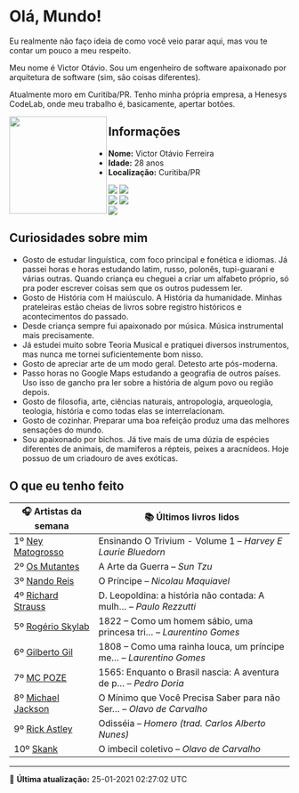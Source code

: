 # Olá, Mundo!

Eu realmente não faço ideia de como você veio parar aqui, mas vou te contar um pouco a meu respeito.

Meu nome é Victor Otávio. Sou um engenheiro de software apaixonado por arquitetura de software (sim, são coisas diferentes).

Atualmente moro em Curitiba/PR. Tenho minha própria empresa, a Henesys CodeLab, onde meu trabalho é, basicamente, apertar botões.

<img align="left" src="https://github.com/vctrtvfrrr/vctrtvfrrr/raw/master/octocat.png" alt="" width="175" />

## Informações

- **Nome:** Victor Otávio Ferreira
- **Idade:** 28 anos
- **Localização:** Curitiba/PR

[![](https://img.shields.io/badge/LinkedIn-victorotavio-blue)](https://www.linkedin.com/in/victorotavio/) [![](https://img.shields.io/badge/Twitter-@vctrtvfrrr-blue)](https://twitter.com/vctrtvfrrr)  
[![](https://img.shields.io/badge/GitHub-vctrtvfrrr-24292e)](https://github.com/vctrtvfrrr) [![](https://img.shields.io/badge/GitLab-vctrtvfrrr-ec5d16)](https://gitlab.com/vctrtvfrrr)  
[![](https://img.shields.io/badge/Email-victor@otavioferreira.com.br-red)](mailto:victor@otavioferreira.com.br)  

## Curiosidades sobre mim

-   Gosto de estudar linguística, com foco principal e fonética e idiomas. Já passei horas e horas estudando latim, russo, polonês, tupi-guarani e várias outras. Quando criança eu cheguei a criar um alfabeto próprio, só pra poder escrever coisas sem que os outros pudessem ler.
-   Gosto de História com H maiúsculo. A História da humanidade. Minhas prateleiras estão cheias de livros sobre registro históricos e acontecimentos do passado.
-   Desde criança sempre fui apaixonado por música. Música instrumental mais precisamente.
-   Já estudei muito sobre Teoria Musical e pratiquei diversos instrumentos, mas nunca me tornei suficientemente bom nisso.
-   Gosto de apreciar arte de um modo geral. Detesto arte pós-moderna.
-   Passo horas no Google Maps estudando a geografia de outros países. Uso isso de gancho pra ler sobre a história de algum povo ou região depois.
-   Gosto de filosofia, arte, ciências naturais, antropologia, arqueologia, teologia, história e como todas elas se interrelacionam.
-   Gosto de cozinhar. Preparar uma boa refeição produz uma das melhores sensações do mundo.
-   Sou apaixonado por bichos. Já tive mais de uma dúzia de espécies diferentes de animais, de mamiferos a répteis, peixes a aracnídeos. Hoje possuo de um criadouro de aves exóticas.


## O que eu tenho feito

|                       🎧 Artistas da semana                        |                      📚 Últimos livros lidos                      |
|--------------------------------------------------------------------|-------------------------------------------------------------------|
| 1º [Ney Matogrosso](https://www.last.fm/music/Ney+Matogrosso)      | Ensinando O Trivium - Volume 1	–	_Harvey E Laurie Bluedorn_         |
| 2º [Os Mutantes](https://www.last.fm/music/Os+Mutantes)            | A Arte da Guerra	–	_Sun Tzu_                                        |
| 3º [Nando Reis](https://www.last.fm/music/Nando+Reis)              | O Príncipe	–	_Nicolau Maquiavel_                                    |
| 4º [Richard Strauss](https://www.last.fm/music/Richard+Strauss)    | D. Leopoldina: a história não contada: A mulh…	–	_Paulo Rezzutti_   |
| 5º [Rogério Skylab](https://www.last.fm/music/Rog%C3%A9rio+Skylab) | 1822 – Como um homem sábio, uma princesa tri…	–	_Laurentino Gomes_  |
| 6º [Gilberto Gil](https://www.last.fm/music/Gilberto+Gil)          | 1808 – Como uma rainha louca, um príncipe me…	–	_Laurentino Gomes_  |
| 7º [MC POZE](https://www.last.fm/music/MC+POZE)                    | 1565: Enquanto o Brasil nascia: A aventura de p…	–	_Pedro Doria_    |
| 8º [Michael Jackson](https://www.last.fm/music/Michael+Jackson)    | O Mínimo que Você Precisa Saber para não Ser…	–	_Olavo de Carvalho_ |
| 9º [Rick Astley](https://www.last.fm/music/Rick+Astley)            | Odisséia	–	_Homero (trad. Carlos Alberto Nunes)_                    |
| 10º [Skank](https://www.last.fm/music/Skank)                       | O imbecil coletivo	–	_Olavo de Carvalho_                            |


---

🚀 **Última atualização:** 25-01-2021 02:27:02 UTC